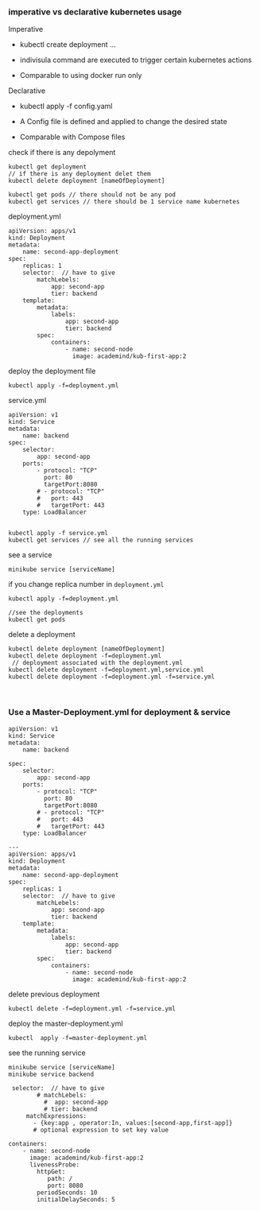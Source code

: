 ### imperative vs declarative kubernetes usage

Imperative 

- kubectl create deployment ...

- indivisula command are executed to trigger certain kubernetes actions 

- Comparable to using docker run only

Declarative 

- kubectl apply -f config.yaml 

- A Config file is defined and applied to change the desired state 

- Comparable with Compose files

check if there is any depolyment

```
kubectl get deployment 
// if there is any deployment delet them 
kubectl delete deployment [nameOfDeployment]

kubectl get pods // there should not be any pod
kubectl get services // there should be 1 service name kubernetes 
```

deployment.yml

```
apiVersion: apps/v1
kind: Deployment 
metadata:
    name: second-app-deployment 
spec: 
    replicas: 1
    selector:  // have to give
        matchLebels:
            app: second-app
            tier: backend
    template:
        metadata:
            labels:
                app: second-app
                tier: backend
        spec:
            containers:
                - name: second-node
                  image: academind/kub-first-app:2
```

deploy the deployment file 

```
kubectl apply -f=deployment.yml
```

service.yml 

```
apiVersion: v1 
kind: Service 
metadata:
    name: backend
spec:
    selector:
        app: second-app
    ports: 
        - protocol: "TCP"
          port: 80
          targetPort:8080
        # - protocol: "TCP"
        #   port: 443 
        #   targetPort: 443
    type: LoadBalancer
    
```

```
kubectl apply -f service.yml
kubectl get services // see all the running services 
```

see a service 

```
minikube service [serviceName]
```

if you change replica number in `deployment.yml` 

```
kubectl apply -f=deployment.yml

//see the deployments 
kubectl get pods
```

delete a deployment 

```
kubectl delete deployment [nameOfDeployment]
kubectl delete deployment -f=deployment.yml
 // deployment associated with the deployment.yml 
kubectl delete deployment -f=deployment.yml,service.yml
kubectl delete deployment -f=deployment.yml -f=service.yml 
```

    

### Use  a Master-Deployment.yml  for deployment & service

```
apiVersion: v1 
kind: Service 
metadata:
    name: backend

spec:
    selector:
        app: second-app
    ports: 
        - protocol: "TCP"
          port: 80
          targetPort:8080
        # - protocol: "TCP"
        #   port: 443 
        #   targetPort: 443
    type: LoadBalancer
    
---
apiVersion: apps/v1
kind: Deployment 
metadata:
    name: second-app-deployment 
spec: 
    replicas: 1
    selector:  // have to give
        matchLebels:
            app: second-app
            tier: backend
    template:
        metadata:
            labels:
                app: second-app
                tier: backend
        spec:
            containers:
                - name: second-node
                  image: academind/kub-first-app:2
```

delete previous deployment 

```
kubectl delete -f=deployment.yml -f=service.yml 
```

deploy  the master-deployment.yml

```
kubectl  apply -f=master-deployment.yml
```

see the running service 

```
minikube service [serviceName]
minikube service backend
```

```
 selector:  // have to give
        # matchLebels:
          #  app: second-app
          # tier: backend
     matchExpressions:
       - {key:app , operator:In, values:[second-app,first-app]}
       # optional expression to set key value
```

```
containers:
    - name: second-node 
      image: academind/kub-first-app:2
      livenessProbe:
        httpGet:
           path: /
           port: 8080
        periodSeconds: 10
        initialDelaySeconds: 5
```

